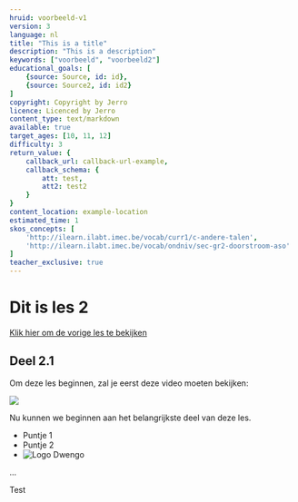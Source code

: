 ```yaml
---
hruid: voorbeeld-v1
version: 3
language: nl
title: "This is a title"
description: "This is a description"
keywords: ["voorbeeld", "voorbeeld2"]
educational_goals: [
    {source: Source, id: id}, 
    {source: Source2, id: id2}
]
copyright: Copyright by Jerro
licence: Licenced by Jerro
content_type: text/markdown
available: true
target_ages: [10, 11, 12]
difficulty: 3
return_value: {
    callback_url: callback-url-example,
    callback_schema: {
        att: test,
        att2: test2
    }
}
content_location: example-location
estimated_time: 1
skos_concepts: [
    'http://ilearn.ilabt.imec.be/vocab/curr1/c-andere-talen', 
    'http://ilearn.ilabt.imec.be/vocab/ondniv/sec-gr2-doorstroom-aso'
]
teacher_exclusive: true
---
```


# Dit is les 2
[Klik hier om de vorige les te bekijken](@learning-object/6103f47abdc32e7f4c6f4838 "Les 1")

## Deel 2.1

Om deze les beginnen, zal je eerst deze video moeten bekijken:

![](@youtube/https://www.youtube.com/embed/dQw4w9WgXcQ)

Nu kunnen we beginnen aan het belangrijkste deel van deze les.

- Puntje 1
- Puntje 2
- ![Logo Dwengo](logo-dwengo.png "Dit is het logo van dwengo")

...

Test